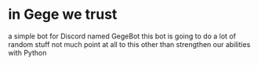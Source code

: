 # in Gege we trust
a simple bot for Discord named GegeBot
this bot is going to do a lot of random stuff
not much point at all to this other than strengthen our abilities with Python